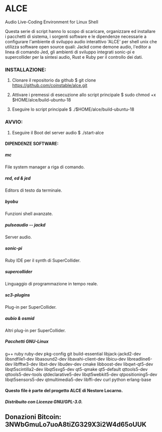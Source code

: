# ALCE
Audio Live-Coding Environment for Linux Shell

Questa serie di script hanno lo scopo di scaricare, organizzare ed installare i pacchetti di sistema, i sorgenti software e le dipendenze necessarie a configurare l'ambiente di sviluppo audio interattivo 'ALCE' per shell unix che utilizza software open source quali: Jackd come demone audio, l'editor a linea di comando Jed, gli ambienti di sviluppo integrati sonic-pi e supercollider per la sintesi audio, Rust e Ruby per il controllo dei dati.

### INSTALLAZIONE:

1. Clonare il repositorio da github
$ git clone https://github.com/coinstable/alce.git 

2. Attivare i premessi di esecuzione allo script principale
$ sudo chmod +x $HOME/alce/build-ubuntu-18

3. Eseguire lo script principale
$ ./$HOME/alce/build-ubuntu-18

### AVVIO:

1. Eseguire il Boot del server audio
$ ./start-alce

#### DIPENDENZE SOFTWARE:

##### mc 
File system manager a riga di comando.

##### red, ed & jed
Editors di testo da terminale.

##### byobu
Funzioni shell avanzate.

##### pulseaudio -- jackd
Server audio.

##### sonic-pi
Ruby IDE per il synth di SuperCollider.

##### supercollider 
Linguaggio di programmazione in tempo reale.

##### sc3-plugins 
Plug-in per SuperCollider.

##### aubio & osmid
Altri plug-in per SuperCollider.

##### Pacchetti GNU-Linux 
g++ ruby ruby-dev pkg-config git build-essential libjack-jackd2-dev libsndfile1-dev libasound2-dev libavahi-client-dev libicu-dev libreadline6-dev libfftw3-dev libxt-dev libudev-dev cmake libboost-dev libqwt-qt5-dev libqt5scintilla2-dev libqt5svg5-dev qt5-qmake qt5-default qttools5-dev qttools5-dev-tools qtdeclarative5-dev libqt5webkit5-dev qtpositioning5-dev libqt5sensors5-dev qtmultimedia5-dev libffi-dev curl python erlang-base


#### Questo file è parte del progetto ALCE di Nestore Locarno.
##### Distribuito con Licenza GNU/GPL-3.0.
## Donazioni Bitcoin: 3NWbGmuLo7uoA8tiZG329X3i2W4d65oUUK

